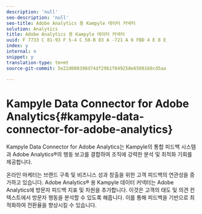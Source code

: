 ```yaml
---
description: 'null'
seo-description: 'null'
seo-title: Adobe Analytics 용 Kampyle 데이터 커넥터
solution: Analytics
title: Adobe Analytics 용 Kampyle 데이터 커넥터
uuid: F 7733 C 81-93 F 5-4 C 50-B 83 A -721 A 6 FBD 4 E 8 E
index: y
internal: n
snippet: y
translation-type: tm+mt
source-git-commit: 5e22d080398d74df29b1f849258e6500168cd5aa

---
```



# Kampyle Data Connector for Adobe Analytics{#kampyle-data-connector-for-adobe-analytics}

Kampyle Data Connector for Adobe Analytics는 Kampyle의 통합 피드백 시스템과 Adobe Analytics®의 행동 보고를 결합하여 조직에 강력한 분석 및 최적화 기회를 제공합니다.

온라인 마케터는 브랜드 구축 및 비즈니스 성과 창출을 위한 고객 피드백의 연관성을 증가하고 있습니다. Adobe Analytics® 용 Kampyle 데이터 커넥터는 Adobe Analytics에 방문자 피드백 지표 및 차원을 추가합니다. 이것은 고객의 태도 및 의견 컨텍스트에서 방문자 행동을 분석할 수 있도록 해줍니다. 이를 통해 피드백을 기반으로 최적화하여 전환율을 향상시킬 수 있습니다.
